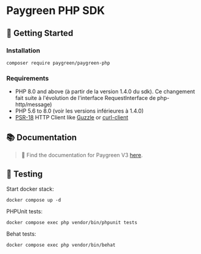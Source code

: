 # Paygreen PHP SDK

## 🚀 Getting Started

### Installation

```shell
composer require paygreen/paygreen-php
```

### Requirements

- PHP 8.0 and above (à partir de la version 1.4.0 du sdk). Ce changement fait suite à l'évolution de l'interface RequestInterface de php-http/message)
- PHP 5.6 to 8.0 (voir les versions inférieures à 1.4.0)
- [PSR-18](https://www.php-fig.org/psr/psr-18/) HTTP Client like [Guzzle](https://github.com/guzzle/guzzle) or [curl-client](https://github.com/php-http/curl-client)

## 📚 Documentation

> 🚀 Find the documentation for Paygreen V3 [here](https://github.com/PayGreen/paygreen-php/tree/master/docs/v3).

## 🚧 Testing

Start docker stack:
```shell
docker compose up -d
```

PHPUnit tests:
```shell
docker compose exec php vendor/bin/phpunit tests
```

Behat tests:

```shell
docker compose exec php vendor/bin/behat
```
